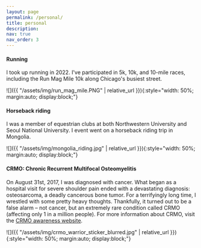 ```yaml
---
layout: page
permalink: /personal/
title: personal
description: 
nav: true
nav_order: 3
---
```


#### Running
I took up running in 2022. I've participated in 5k, 10k, and 10-mile races, including the Run Mag Mile 10k along Chicago's busiest street.

![]({{ "/assets/img/run_mag_mile.PNG" | relative_url }}){:style="width: 50%; margin:auto; display:block;"}

<!-- photo too big: ![]({{ "/assets/img/run_mag_mile.PNG" | relative_url }}){:style="margin:auto; display:block;"} -->

#### Horseback riding
I was a member of equestrian clubs at both Northwestern University and Seoul National University. I event went on a horseback riding trip in Mongolia.

![]({{ "/assets/img/mongolia_riding.jpg" | relative_url }}){:style="width: 50%; margin:auto; display:block;"}

#### CRMO: Chronic Recurrent Multifocal Osteomyelitis

On August 31st, 2017, I was diagnosed with cancer. What began as a hospital visit for severe shoulder pain ended with a devastating diagnosis: osteosarcoma, a deadly cancerous bone tumor. For a terrifyingly long time, I wrestled with some pretty heavy thoughts. Thankfully, it turned out to be a false alarm – not cancer, but an extremely rare condition called CRMO (affecting only 1 in a million people). For more information about CRMO, visit the [CRMO awareness website](http://crmoawareness.org/).

![]({{ "/assets/img/crmo_warrior_sticker_blurred.jpg" | relative_url }}){:style="width: 50%; margin:auto; display:block;"}
